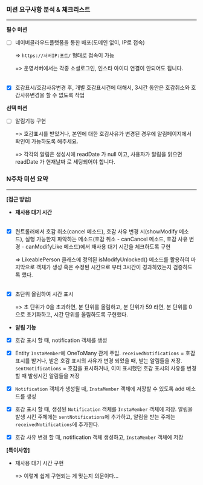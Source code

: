 ### 미션 요구사항 분석 & 체크리스트

---
**필수 미션**
-[ ] 네이버클라우드플랫폼을 통한 배포(도메인 없이, IP로 접속)

  => `https://서버IP:포트/` 형태로 접속이 가능

  => 운영서버에서는 각종 소셜로그인, 인스타 아이디 연결이 안되어도 됩니다.
<br><br>
-[x] 호감표시/호감사유변경 후, 개별 호감표시건에 대해서, 3시간 동안은 호감취소와 호감사유변경을 할 수 없도록 작업

**선택 미션**

-[ ] 알림기능 구현

  => 호감표시를 받았거나, 본인에 대한 호감사유가 변경된 경우에 알림페이지에서 확인이 가능하도록 해주세요.

  => 각각의 알림은 생성시에 readDate 가 null 이고, 사용자가 알림을 읽으면 readDate 가 현재날짜 로 세팅되어야 합니다.


### N주차 미션 요약

---

**[접근 방법]**
- **재사용 대기 시간**
<br><br>
-[x] 컨트롤러에서 호감 취소(cancel 메소드), 호감 사유 변경 시(showModify 메소드), 실행 가능한지 파악하는 메소드(호감 취소 - canCancel 메소드, 호감 사유 변경 - canModifyLike 메소드)에서 재사용 대기 시간을 체크하도록 구현

  => LikeablePerson 클래스에 정의된 isModifyUnlocked() 메소드를 활용하여 마지막으로 객체가 생성 혹은 수정된 시간으로 부터 3시간이 경과하였는지 검증하도록 했다.
<br><br>
-[x] 초단위 올림하여 시간 표시

  => 초 단위가 0을 초과하면, 분 단위를 올림하고, 분 단위가 59 라면, 분 단위를 0으로 초기화하고, 시간 단위를 올림하도록 구현했다.

- **알림 기능**

-[x] 호감 표시 할 때, notification 객체를 생성

-[x] Entity `InstaMember`에 OneToMany 관계 주입. `receivedNotifications` = 호감 표시를 받거나, 받은 호감 표시의 사유가 변경 되었을 때, 받는 알림들을 저장. `sentNotifications` = 호감을 표시하거나, 이미 표시했던 호감 표시의 사유를 변경할 때 발생시킨 알림들을 저장

-[x] `Notification` 객체가 생성될 때, `InstaMember` 객체에 저장할 수 있도록 add 메소드를 생성

-[x] 호감 표시 할 때, 생성된 `Notification` 객체를 `InstaMember` 객체에 저장. 알림을 발생 시킨 주체에는 `sentNotifications`에 추가하고, 알림을 받는 주체는 `receivedNotifications`에 추가한다.

-[x] 호감 사유 변경 할 때, notification 객체 생성하고, `InstaMember` 객체에 저장

**[특이사항]**

- 재사용 대기 시간 구현

    => 이렇게 쉽게 구현되는 게 맞는지 의문이다...